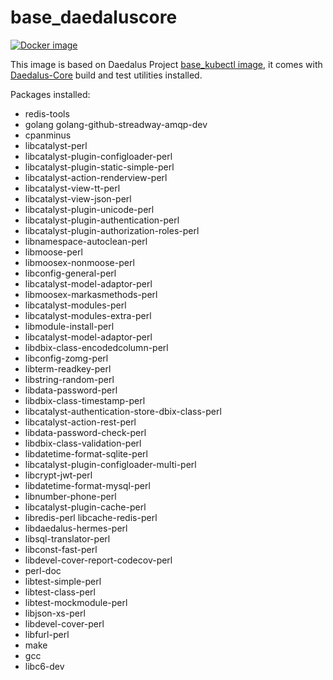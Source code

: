 # base_daedaluscore

[![Docker image](https://img.shields.io/badge/docker-latest-blue.svg)](https://hub.docker.com/r/daedalusproject/base_daedaluscore)

This image is based on Daedalus Project [base_kubectl image](/base__kubectl), it comes with [Daedalus-Core](https://git.daedalus-project.io/daedalusproject/Daedalus-Core) build and test utilities installed.

Packages installed:

* redis-tools
* golang golang-github-streadway-amqp-dev
* cpanminus
* libcatalyst-perl
* libcatalyst-plugin-configloader-perl
* libcatalyst-plugin-static-simple-perl
* libcatalyst-action-renderview-perl
* libcatalyst-view-tt-perl
* libcatalyst-view-json-perl
* libcatalyst-plugin-unicode-perl
* libcatalyst-plugin-authentication-perl
* libcatalyst-plugin-authorization-roles-perl
* libnamespace-autoclean-perl
* libmoose-perl
* libmoosex-nonmoose-perl
* libconfig-general-perl
* libcatalyst-model-adaptor-perl
* libmoosex-markasmethods-perl
* libcatalyst-modules-perl
* libcatalyst-modules-extra-perl
* libmodule-install-perl
* libcatalyst-model-adaptor-perl
* libdbix-class-encodedcolumn-perl
* libconfig-zomg-perl
* libterm-readkey-perl
* libstring-random-perl
* libdata-password-perl
* libdbix-class-timestamp-perl
* libcatalyst-authentication-store-dbix-class-perl
* libcatalyst-action-rest-perl
* libdata-password-check-perl
* libdbix-class-validation-perl
* libdatetime-format-sqlite-perl
* libcatalyst-plugin-configloader-multi-perl
* libcrypt-jwt-perl
* libdatetime-format-mysql-perl
* libnumber-phone-perl
* libcatalyst-plugin-cache-perl
* libredis-perl libcache-redis-perl
* libdaedalus-hermes-perl
* libsql-translator-perl
* libconst-fast-perl
* libdevel-cover-report-codecov-perl
* perl-doc
* libtest-simple-perl
* libtest-class-perl
* libtest-mockmodule-perl
* libjson-xs-perl
* libdevel-cover-perl
* libfurl-perl
* make
* gcc
* libc6-dev
